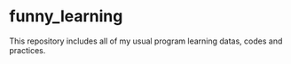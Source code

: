 # funny_learning
This repository includes all of my usual program learning datas, codes and practices.
